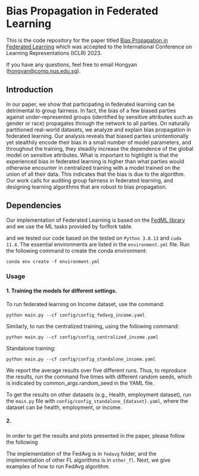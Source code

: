 # Bias Propagation in Federated Learning

This is the code repository for the paper titled [Bias Propagation in Federated Learning](https://openreview.net/forum?id=V7CYzdruWdm) which was accepted to the International Conference on Learning Representations (ICLR) 2023.

If you have any questions, feel free to email Hongyan (hongyan@comp.nus.edu.sg).

## Introduction

In our paper, we show that participating in federated learning can be detrimental to group fairness. In fact, the bias of a few biased parties against under-represented groups (identified by sensitive attributes such as gender or race) propagates through the network to all parties. On naturally partitioned real-world datasets, we analyze and explain bias propagation in federated learning. Our analysis reveals that biased parties unintentionally yet stealthily encode their bias in a small number of model parameters, and throughout the training, they steadily increase the dependence of the global model on sensitive attributes. What is important to highlight is that the experienced bias in federated learning is higher than what parties would otherwise encounter in centralized training with a model trained on the union of all their data. This indicates that the bias is due to the algorithm. Our work calls for auditing group fairness in federated learning, and designing learning algorithms that are robust to bias propagation.

## Dependencies

Our implementation of Federated Learning is based on the [FedML library](https://github.com/FedML-AI/FedML) and we use the ML tasks provided by forlfork table.

and we tested our code based on the tested on `Python 3.8.13` and `cuda 11.4`. The essential environments are listed in the `environment.yml` file. Run the following command to create the conda environment:

```
conda env create -f environment.yml
```

### Usage

#### 1. Training the models for different settings.

To run federated learning on Income dataset, use the command:

```
python main.py --cf config/config_fedavg_income.yaml
```

Similarly, to run the centralized training, using the following command:

```
python main.py --cf config/config_centralized_income.yaml
```

Standalone training:

```
python main.py --cf config/config_standalone_income.yaml
```

We report the average results over five different runs. Thus, to reproduce the results, run the command five times with different random seeds, which is indicated by common_args.random_seed in the YAML file.

To get the results on other datasets (e.g., Health, employment dataset), run the `main.py` file with `config/config_standalone_{dataset}.yaml`, where the dataset can be health, employment, or income.

#### 2.

###

###

In order to get the results and plots presented in the paper, please follow the following

The implementation of the FedAvg is in `fedavg` folder, and the implementation of other FL algorithms is in `other_fl`. Next, we give examples of how to run FedAvg algorithm.
